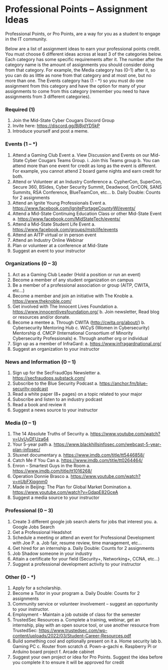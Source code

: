 # Professional Points – Assignment Ideas

Professional Points, or Pro Points, are a way for you as a student to engage in the IT community.

Below are a list of assignment ideas to earn your professional points credit. You must choose 6 different ideas across at least 3 of the categories below. Each category has some specific requirements after it. The number after the category name is the amount of assignments you should consider doing from that category. For example, the Media category has (0-1) after it, so you can do as little as none from that category and at most one, but no more than one. The Events category has (1 - *) so you must do one assignment from this category and have the option for many of your assignments to come from this category (remember you need to have assignments from 3 different categories).

### Required (1)
1.	Join the Mid-State Cyber Cougars Discord Group
  1.	Invite here: https://discord.gg/BjBjdYD5kP
  1.	Introduce yourself and post a meme.

### Events (1 – *)
1.	Attend a Gaming Club Event
  a.	View Discussion and Events on our Mid-State Cyber Cougars Teams Group.
    i.	Join this Teams group
  b.	You can attend more than one event for credit as long as the event is different. For example, you cannot attend 2 board game nights and earn credit for both.
2.	Attend or Volunteer at an Industry Conference
  a.	CypherCon, SuperCon, Secure 360, BSides, Cyber Security Summit, Deadwood, GrrCON, SANS Summits, RSA Conference, BlueTeamCon, etc…
  b.	Daily Double: Counts for 2 assignments
3.	Attend an Ignite Young Professionals Event
a.	https://www.facebook.com/IgnitePortageCountyWI/events/
4.	Attend a Mid-State Continuing Education Class or other Mid-State Event
a.	https://www.facebook.com/MidStateTech/events/
5.	Attend a Mid-State Student Life Event
a.	https://www.facebook.com/groups/mstclife/events
6.	Attend an AITP virtual or in person event
7.	Attend an Industry Online Webinar
8.	Plan or volunteer at a conference at Mid-State
9.	Suggest an event to your instructor

### Organizations (0 – 3)
1.	Act as a Gaming Club Leader (Hold a position or run an event)
2.	Become a member of any student organization on campus
3.	Be a member of a professional association or group (AITP, CWITA, etc…)
4.	Become a member and join an initiative with The Knoble
a.	https://www.theknoble.com/
5.	Get involved with The Innocent Lives Foundation
a.	https://www.innocentlivesfoundation.org/
b.	Join newsletter, Read blog or resources and/or donate.
6.	Become a mentee
a.	Through CWITA (http://cwita.org/about/)
b.	Cybersecurity Mentoring Hub
c.	WiCyS (Women in Cybersecurity) Mentorship
d.	CMCP (International Consortium of Minority Cybersecurity Professionals)
e.	Through another org or individual
7.	Sign up as a member of InfraGard:
a.	https://www.infragardnational.org/
8.	Suggest an organization to your instructor

### News and Information (0 – 1)
1.	Sign up for the SecFraudOps Newsletter
a.	https://secfraudops.substack.com/
2.	Subscribe to the Blue Security Podcast
a.	https://anchor.fm/blue-security-podcast
3.	Read a white paper (8+ pages) on a topic related to your major
4.	Subscribe and listen to an industry podcast
5.	Read a book and review it
6.	Suggest a news source to your instructor

### Media (0 – 1)
1.	The 14 Absolute Truths of Security
a.	https://www.youtube.com/watch?v=UvUyDFUza64
2.	Your 5-year path
a.	https://www.blackhillsinfosec.com/webcast-5-year-plan-infosec/
3.	Stuxnet documentary
a.	https://www.imdb.com/title/tt5446858/
4.	Catch Me if You Can
a.	https://www.imdb.com/title/tt0264464/
5.	Enron – Smartest Guys in the Room
a.	https://www.imdb.com/title/tt1016268/
6.	Operation Donnie Brasco
a.	https://www.youtube.com/watch?v=nUbFXiqgnm0
7.	Made in Beijing: The Plan for Global Market Domination
a.	https://www.youtube.com/watch?v=GdapE82GceA
8.	Suggest a media source to your instructor

### Professional (0 – 3)
1.	Create 3 different google job search alerts for jobs that interest you.
a.	Google Jobs Search
2.	Get a Professional Headshot
3.	Schedule a meeting or attend an event for Professional Development with Joe P.
a.	Job fair, resume review, time management, etc…
4.	Get hired for an internship
a.	Daily Double: Counts for 2 assignments
5.	Job Shadow someone in your industry
6.	Attain a certificate for your field (Security+, Networking+, CCNA, etc…)
7.	Suggest a professional development activity to your instructor

### Other (0 - *)
1.	Apply for a scholarship.
2.	Become a Tutor in your program
a.	Daily Double: Counts for 2 assignments
3.	Community service or volunteer involvement – suggest an opportunity to your instructor.
4.	Employment - Maintain a job outside of class for the semester
5.	TrustedSec Resources
a.	Complete a training, webinar, get an internship, play with an open source tool, or use another resource from TrustedSec: https://www.trustedsec.com/wp-content/uploads/2022/03/Student-Career-Resources.pdf
6.	Build something cool and optionally present on it
a.	Home security lab
b.	Gaming PC
c.	Router from scratch
d.	Pown-a-gachi
e.	Raspberry Pi or Arduino board project
f.	Arcade cabinet
7.	Suggest your own project or idea for Pro Points. Suggest the idea before you complete it to ensure it will be approved for credit
